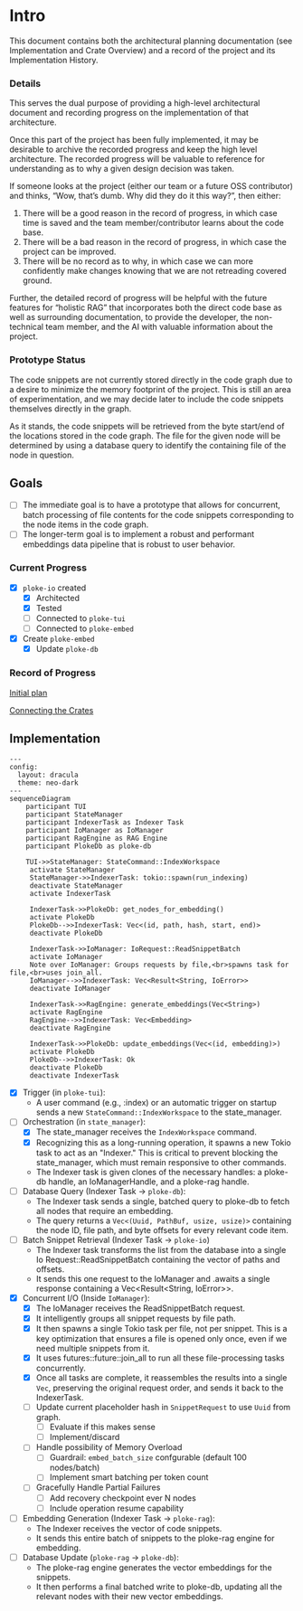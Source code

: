 # Intro

This document contains both the architectural planning documentation (see Implementation and Crate Overview) and a record of the project and its Implementation History.

### Details

This serves the dual purpose of providing a high-level architectural document and recording progress on the implementation of that architecture.

Once this part of the project has been fully implemented, it may be desirable to archive the recorded progress and keep the high level architecture. The recorded progress will be valuable to reference for understanding as to why a given design decision was taken.

If someone looks at the project (either our team or a future OSS contributor) and thinks, “Wow, that’s dumb. Why did they do it this way?”, then either:

1. There will be a good reason in the record of progress, in which case time is saved and the team member/contributor learns about the code base.
2. There will be a bad reason in the record of progress, in which case the project can be improved.
3. There will be no record as to why, in which case we can more confidently make changes knowing that we are not retreading covered ground.

Further, the detailed record of progress will be helpful with the future features for “holistic RAG” that incorporates both the direct code base as well as surrounding documentation, to provide the developer, the non-technical team member, and the AI with valuable information about the project.

### Prototype Status

The code snippets are not currently stored directly in the code graph due to a desire to minimize the memory footprint of the project. This is still an area of experimentation, and we may decide later to include the code snippets themselves directly in the graph.

As it stands, the code snippets will be retrieved from the byte start/end of the locations stored in the code graph. The file for the given node will be determined by using a database query to identify the containing file of the node in question.

## Goals

- [ ]  The immediate goal is to have a prototype that allows for concurrent, batch processing of file contents for the code snippets corresponding to the node items in the code graph.
- [ ]  The longer-term goal is to implement a robust and performant embeddings data pipeline that is robust to user behavior.

### Current Progress

- [x]  `ploke-io` created
    - [x]  Architected
    - [x]  Tested
    - [ ]  Connected to `ploke-tui`
    - [ ]  Connected to `ploke-embed`
- [x]  Create `ploke-embed`
    - [x]  Update `ploke-db`

### Record of Progress

[Initial plan](https://www.notion.so/Initial-plan-224a8c42adc180a38230fe146d0c8a05?pvs=21)

[Connecting the Crates](https://www.notion.so/Connecting-the-Crates-224a8c42adc1801a9307e7c1b5420da1?pvs=21)

## Implementation

```mermaid
---
config:
  layout: dracula
  theme: neo-dark
---
sequenceDiagram
    participant TUI
    participant StateManager
    participant IndexerTask as Indexer Task
    participant IoManager as IoManager
    participant RagEngine as RAG Engine
    participant PlokeDb as ploke-db

    TUI->>StateManager: StateCommand::IndexWorkspace
     activate StateManager
     StateManager->>IndexerTask: tokio::spawn(run_indexing)
     deactivate StateManager
     activate IndexerTask

     IndexerTask->>PlokeDb: get_nodes_for_embedding()
     activate PlokeDb
     PlokeDb-->>IndexerTask: Vec<(id, path, hash, start, end)>
     deactivate PlokeDb

     IndexerTask->>IoManager: IoRequest::ReadSnippetBatch
     activate IoManager
     Note over IoManager: Groups requests by file,<br>spawns task for file,<br>uses join_all.
     IoManager-->>IndexerTask: Vec<Result<String, IoError>>
     deactivate IoManager

     IndexerTask->>RagEngine: generate_embeddings(Vec<String>)
     activate RagEngine
     RagEngine-->>IndexerTask: Vec<Embedding>
     deactivate RagEngine

     IndexerTask->>PlokeDb: update_embeddings(Vec<(id, embedding)>)
     activate PlokeDb
     PlokeDb-->>IndexerTask: Ok
     deactivate PlokeDb
     deactivate IndexerTask
```

- [x]  Trigger (in `ploke-tui`):
    - A user command (e.g., :index) or an automatic trigger on startup sends a new
    `StateCommand::IndexWorkspace` to the state_manager.
- [ ]  Orchestration (in `state_manager`):
    - [x]  The state_manager receives the `IndexWorkspace` command.
    - [x]  Recognizing this as a long-running operation, it spawns a new Tokio task to
    act as an "Indexer." This is critical to prevent blocking the state_manager,
    which must remain responsive to other commands.
    - The Indexer task is given clones of the necessary handles: a ploke-db
    handle, an IoManagerHandle, and a ploke-rag handle.
- [ ]  Database Query (Indexer Task -> `ploke-db`):
    - The Indexer task sends a single, batched query to ploke-db to fetch all
    nodes that require an embedding.
    - The query returns a `Vec<(Uuid, PathBuf, usize, usize)>` containing the node
    ID, file path, and byte offsets for every relevant code item.
- [ ]  Batch Snippet Retrieval (Indexer Task -> `ploke-io`)
    - The Indexer task transforms the list from the database into a single
    Io Request::ReadSnippetBatch containing the vector of paths and offsets.
    - It sends this one request to the IoManager and .awaits a single response
    containing a Vec<Result<String, IoError>>.
- [x]  Concurrent I/O (Inside `IoManager`):
    - [x]  The IoManager receives the ReadSnippetBatch request.
    - [x]  It intelligently groups all snippet requests by file path.
    - [x]  It then spawns a single Tokio task per file, not per snippet. This is
    a key optimization that ensures a file is opened only once, even if we
    need multiple snippets from it.
    - [x]  It uses futures::future::join_all to run all these file-processing
    tasks concurrently.
    - [x]  Once all tasks are complete, it reassembles the results into a single
    `Vec`, preserving the original request order, and sends it back to
    the IndexerTask.
    - [ ]  Update current placeholder hash in `SnippetRequest` to use `Uuid` from graph.
        - [ ]  Evaluate if this makes sense
        - [ ]  Implement/discard
    - [ ]  Handle possibility of Memory Overload
        - [ ]  Guardrail: `embed_batch_size` confgurable (default 100 nodes/batch)
        - [ ]  Implement smart batching per token count
    - [ ]  Gracefully Handle Partial Failures
        - [ ]  Add recovery checkpoint ever N nodes
        - [ ]  Include operation resume capability
- [ ]  Embedding Generation (Indexer Task -> `ploke-rag`):
    - The Indexer receives the vector of code snippets.
    - It sends this entire batch of snippets to the ploke-rag engine for
    embedding.
- [ ]  Database Update (`ploke-rag` -> `ploke-db`):
    - The ploke-rag engine generates the vector embeddings for the snippets.
    - It then performs a final batched write to ploke-db, updating all the
    relevant nodes with their new vector embeddings.
